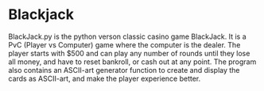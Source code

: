 # Blackjack
BlackJack.py is the python verson classic casino game BlackJack. It is a PvC (Player vs Computer) game where the computer is the dealer. The player starts with $500 and can play any number of rounds until they lose all money, and have to reset bankroll, or cash out at any point. The program also contains an ASCII-art generator function to create and display the cards as ASCII-art, and make the player experience better.
